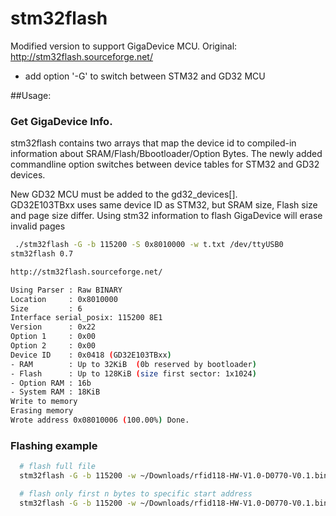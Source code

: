# stm32flash

Modified version to support GigaDevice MCU. Original: http://stm32flash.sourceforge.net/

- add option '-G' to switch between STM32 and GD32 MCU

##Usage:

### Get GigaDevice Info.
stm32flash contains two arrays that map the device id to compiled-in information about SRAM/Flash/Bbootloader/Option Bytes.
The newly added commandline option switches between device tables for STM32 and GD32 devices.

New GD32 MCU must be added to the gd32_devices[].<br>
GD32E103TBxx uses same device ID as STM32, but SRAM size, Flash size and page size differ. Using stm32 information to flash GigaDevice will erase invalid pages


~~~sh
 ./stm32flash -G -b 115200 -S 0x8010000 -w t.txt /dev/ttyUSB0
stm32flash 0.7

http://stm32flash.sourceforge.net/

Using Parser : Raw BINARY
Location     : 0x8010000
Size         : 6
Interface serial_posix: 115200 8E1
Version      : 0x22
Option 1     : 0x00
Option 2     : 0x00
Device ID    : 0x0418 (GD32E103TBxx)
- RAM        : Up to 32KiB  (0b reserved by bootloader)
- Flash      : Up to 128KiB (size first sector: 1x1024)
- Option RAM : 16b
- System RAM : 18KiB
Write to memory
Erasing memory
Wrote address 0x08010006 (100.00%) Done.
~~~

### Flashing example
~~~sh
  # flash full file
  stm32flash -G -b 115200 -w ~/Downloads/rfid118-HW-V1.0-D0770-V0.1.bin /dev/ttyUSB0

  # flash only first n bytes to specific start address
  stm32flash -G -b 115200 -w ~/Downloads/rfid118-HW-V1.0-D0770-V0.1.bin -S 0x8010000:10000 /dev/ttyUSB0
~~~
